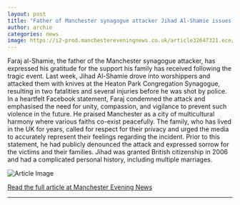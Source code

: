 ```yaml
---
layout: post
title: "Father of Manchester synagogue attacker Jihad Al-Shamie issues new statement"
author: archie
categories: news
image: https://i2-prod.manchestereveningnews.co.uk/article32647321.ece/ALTERNATES/s1200/0_HVR_MEN_031025_farajalshamie.jpg
---
```

Faraj al-Shamie, the father of the Manchester synagogue attacker, has expressed his gratitude for the support his family has received following the tragic event. Last week, Jihad Al-Shamie drove into worshippers and attacked them with knives at the Heaton Park Congregation Synagogue, resulting in two fatalities and several injuries before he was shot by police. In a heartfelt Facebook statement, Faraj condemned the attack and emphasised the need for unity, compassion, and vigilance to prevent such violence in the future. He praised Manchester as a city of multicultural harmony where various faiths co-exist peacefully. The family, who has lived in the UK for years, called for respect for their privacy and urged the media to accurately represent their feelings regarding the incident. Prior to this statement, he had publicly denounced the attack and expressed sorrow for the victims and their families. Jihad was granted British citizenship in 2006 and had a complicated personal history, including multiple marriages.

![Article Image](https://i2-prod.manchestereveningnews.co.uk/article32647321.ece/ALTERNATES/s1200/0_HVR_MEN_031025_farajalshamie.jpg)

[Read the full article at Manchester Evening News](https://www.manchestereveningnews.co.uk/news/greater-manchester-news/father-manchester-synagogue-attacker-jihad-32647216)

---
